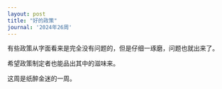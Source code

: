 ```yaml
---
layout: post
title: "好的政策"
journal: '2024年26周'
---
```


有些政策从字面看来是完全没有问题的，但是仔细一琢磨，问题也就出来了。

希望政策制定者也能品出其中的滋味来。

这周是纸醉金迷的一周。
